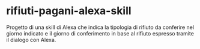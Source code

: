 # rifiuti-pagani-alexa-skill

Progetto di una skill di Alexa che indica la tipologia di rifiuto da conferire nel giorno indicato e il giorno di conferimento in base al rifiuto espresso tramite il dialogo con Alexa.
